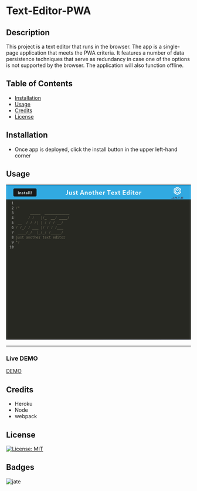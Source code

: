 # Text-Editor-PWA

## Description

This project is a text editor that runs in the browser. The app is a single-page application that meets the PWA criteria. It features a number of data persistence techniques that serve as redundancy in case one of the options is not supported by the browser. The application will also function offline.

## Table of Contents 

- [Installation](#installation)
- [Usage](#usage)
- [Credits](#credits)
- [License](#license)

## Installation

* Once app is deployed, click the install button in the upper left-hand corner

## Usage

![alt text](assets/images/jate_screenshot.png)

---

### Live DEMO

[DEMO](https://immense-ravine-64143.herokuapp.com/)


## Credits

* Heroku
* Node
* webpack

## License

 [![License: MIT](https://img.shields.io/badge/License-MIT-yellow.svg)](https://opensource.org/licenses/MIT)

## Badges

![jate](https://img.shields.io/github/languages/top/gnimelf/Text-Editor-PWA)  

